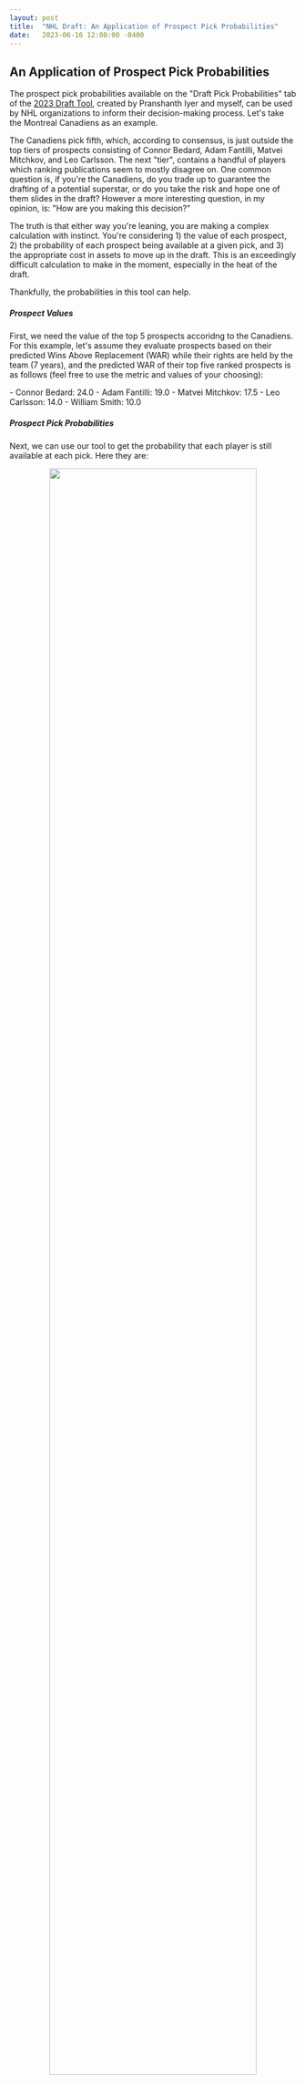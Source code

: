 ```yaml
---
layout: post
title:  "NHL Draft: An Application of Prospect Pick Probabilities"
date:   2023-06-16 12:00:00 -0400
---
```

<head>
<!-- Google tag (gtag.js) -->
<script async src="https://www.googletagmanager.com/gtag/js?id=G-DGRHZS5DNM"></script>
<script>
  window.dataLayer = window.dataLayer || [];
  function gtag(){dataLayer.push(arguments);}
  gtag('js', new Date());

  gtag('config', 'G-DGRHZS5DNM');
</script>
</head>
<h2>An Application of Prospect Pick Probabilities</h2>
<p>
The prospect pick probabilities available on the "Draft Pick Probabilities" tab of the <a href = "https://piyer97.shinyapps.io/NHLDraft2023/">2023 Draft Tool</a>, created by Pranshanth Iyer and myself, can be used by NHL organizations to inform their decision-making process. Let's take the Montreal Canadiens as an example.
</p>
<p>
The Canadiens pick fifth, which, according to consensus, is just outside the top tiers of prospects consisting of Connor Bedard, Adam Fantilli, Matvei Mitchkov, and Leo Carlsson. The next "tier", contains a handful of players which ranking publications seem to mostly disagree on. One common question is, if you're the Canadiens, do you trade up to guarantee the drafting of a potential superstar, or do you take the risk and hope one of them slides in the draft? However a more interesting question, in my opinion, is: "How are you making this decision?"
</p>
<p>
The truth is that either way you're leaning, you are making a complex calculation with instinct. You're considering 1) the value of each prospect, 2) the probability of each prospect being available at a given pick, and 3) the appropriate cost in assets to move up in the draft. This is an exceedingly difficult calculation to make in the moment, especially in the heat of the draft. 
</p>
<p>
Thankfully, the probabilities in this tool can help.
</p>
<p>
<h5>Prospect Values</h5>
First, we need the value of the top 5 prospects accoridng to the Canadiens. For this example, let's assume they evaluate prospects based on their predicted Wins Above Replacement (WAR) while their rights are held by the team (7 years), and the predicted WAR of their top five ranked prospects is as follows (feel free to use the metric and values of your choosing):
</p>
<p>
  - Connor Bedard: 24.0
  - Adam Fantilli: 19.0
  - Matvei Mitchkov: 17.5
  - Leo Carlsson: 14.0
  - William Smith: 10.0
</p>
<p>
<h5>Prospect Pick Probabilities</h5>
Next, we can use our tool to get the probability that each player is still available at each pick. Here they are:
</p>
<p>
<div style="text-align: center"> <img src="https://spazznolo.github.io/figs/draft-probabilities-3-1.png" width="85%" length="125"/></div>
</p>
<p>
<h5>Pick Values</h5>
As the Canadiens, we derive our very own pick values by multiplying the probability a prospect is available at a certain pick by their predicted WAR. Obviously, we're going to take the highest-value player available, so the pick values are calculated like so:
</p>
<p>
1st pick - (1.000*24) = 24.000
2nd pick - (0.002*24) + (0.998*19) = 19.010
3rd pick - (0.000*24) + (0.210*19) + (0.790*17.5) = 17.815
4th pick - (0.000*24) + (0.028*19) + (0.420*17.5) + (0.552*14.0) = 15.610
5th pick - (0.000*24) + (0.002*19) + (0.111*17.5) + (0.269*14.0) + (0.618*10.0) = 11.927
</p>
<p>
Using the third pick as an example:

  - There is a 0% chance Bedard, the Canadiens' highest ranked prospect, is available, so his value is multiplied by 0.
  - There's a 21.0% chance Fantilli, the Canadiens' second-ranked prospect, is available, so his value is multiplied by 0.210.
  - If neither Bedard nor Fantilli is available (79.0% chance), the Canadiens would select Mitchkov, whose value is multiplied by 0.790.
  - In total, the pick is valued at 17.815 WAR.
</p>
<p>
<h5>Previous Work</h5>
Note that this is a departure from the usual draft pick value chart which has long been established in the hockey analytics community (below is an example of the Athletic's) which uses <em>average</em> pick values:</p>
<p>
<div style="text-align: center"> <img src="https://spazznolo.github.io/figs/draft-probability-3-2.png" width="70%" length="80"/></div>
</p>
<p>
The reason for this proposed departure is that, in practice, there are weak drafts (like last year), and strong drafts (like this year). Even within a draft class, there can be pockets of heterogeneity where talented players are clustered together, as well as instances of significant drops in value. Consequently, for our purposes, it is more appropriate to derive pick values based on the prospects <em>eligible for this year's draft</em>. Moreover, since the historical value chart is well-established, the Canadiens should be trying to leverage it to find value gains.
</p>
<p>
<h5>Decisions, Decisions</h5>
With pick probabilities and prospect values, the Canadiens now have a quantitive framework to determine the value of a pick in the upcoming draft. This allows them to assess the value difference between picks and consider trade scenarios. Which brings us back to the initial question: should the Canadiens consider trading up? 
</p>
<p>
Let's explore this with a hypothetical scenario. Imagine they have the opportunity to trade up to the fourth pick. To gain organizational value, they would need to give up less than the value of the fourth pick (15.610) minus the value of their fifth pick (11.927), which equals 3.683 WAR. If they can trade their fifth plus a piece which is worth less than 3.564 WAR, they've gained value. With this, a complex decision becomes relatively simple, at least in theory.
</p>
<p>
By combining prospect pick probabilities with internal evaluations, the Canadiens can make more informed decisions about their draft strategies and potential trades.
</p>
<p>
<h5>Next Step: Adding Uncertainty</h5>
Arriving at a single point estimate for prospect values can be challenging and may not fully account for the inherent uncertainty surrounding prospects. Different scouts and analysts may have varying evaluations and opinions on a player's potential. Additionally, prospects inherently come with different levels of risk.
</p>
<p>
To address this, we can include uncertainty in this framework by assigning probability distributions to prospect values rather than relying solely on point estimates. By considering the range of potential outcomes and assigning probabilities to different scenarios, a more comprehensive assessment can be made. Perhaps in another post.
</p>
<p>
For more information, please visit the <a href = "https://piyer97.shinyapps.io/NHLDraft2023/">2023 Draft Tool</a>.
</p>
<br>
<script src="https://utteranc.es/client.js"
        repo="spazznolo/spazznolo.github.io"
        issue-term="pathname"
        label="Comment"
        theme="github-dark"
        crossorigin="anonymous"
        async>
</script>